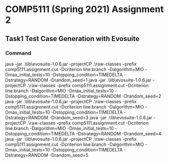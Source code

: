 # COMP5111 (Spring 2021) Assignment 2

## Task1 Test Case Generation with Evosuite

### Command
java -jar .\lib\evosuite-1.0.6.jar -projectCP .\raw-classes -prefix comp5111.assignment.cut -Dcriterion line:branch -Dalgorithm=MIO -Dmax_initial_tests=10 -Dstopping_condition=TIMEDELTA -Dstrategy=RANDOM -Drandom_seed=1
java -jar .\lib\evosuite-1.0.6.jar -projectCP .\raw-classes -prefix comp5111.assignment.cut -Dcriterion line:branch -Dalgorithm=MIO -Dmax_initial_tests=10 -Dstopping_condition=TIMEDELTA -Dstrategy=RANDOM -Drandom_seed=2
java -jar .\lib\evosuite-1.0.6.jar -projectCP .\raw-classes -prefix comp5111.assignment.cut -Dcriterion line:branch -Dalgorithm=MIO -Dmax_initial_tests=10 -Dstopping_condition=TIMEDELTA -Dstrategy=RANDOM -Drandom_seed=3
java -jar .\lib\evosuite-1.0.6.jar -projectCP .\raw-classes -prefix comp5111.assignment.cut -Dcriterion line:branch -Dalgorithm=MIO -Dmax_initial_tests=10 -Dstopping_condition=TIMEDELTA -Dstrategy=RANDOM -Drandom_seed=4
java -jar .\lib\evosuite-1.0.6.jar -projectCP .\raw-classes -prefix comp5111.assignment.cut -Dcriterion line:branch -Dalgorithm=MIO -Dmax_initial_tests=10 -Dstopping_condition=TIMEDELTA -Dstrategy=RANDOM -Drandom_seed=5
